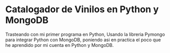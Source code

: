# Catalogador de Vinilos en Python y MongoDB
Trasteando con mi primer programa en Python, Usando la libreria Pymongo para integrar Python con MongoDB, poniendo asi en practica el poco que he aprendido por mi cuenta en Python y MongoDB.
